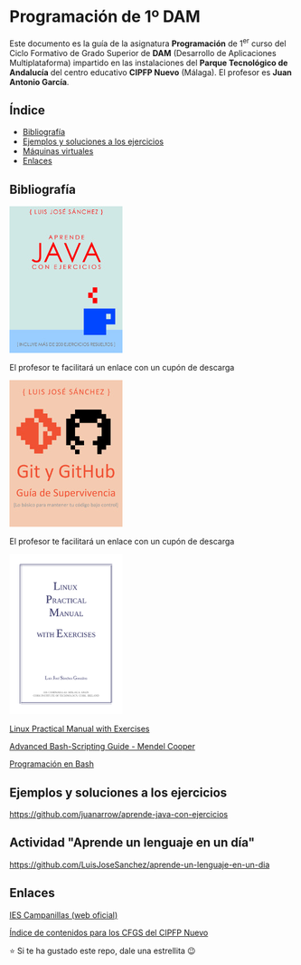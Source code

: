 # Programación de 1º DAM

Este documento es la guía de la asignatura **Programación** de 1<sup>er</sup> curso del Ciclo Formativo de Grado Superior de **DAM** (Desarrollo de Aplicaciones Multiplataforma) impartido en las instalaciones del **Parque Tecnológico de Andalucía** del centro educativo **CIPFP Nuevo** (Málaga). El profesor es **Juan Antonio García**.

## Índice

* [Bibliografía](#bibliografía)
* [Ejemplos y soluciones a los ejercicios](#ejemplos-y-soluciones-a-los-ejercicios)
* [Máquinas virtuales](#máquinas-virtuales)
* [Enlaces](#enlaces)

## Bibliografía

<a href="https://leanpub.com/aprendejava">![Aprende Java con Ejercicios](aprendejava200.jpg)</a>

El profesor te facilitará un enlace con un cupón de descarga

<a href="https://leanpub.com/gitygithub/">![Git y GitHub - Guía de Supervivencia](https://github.com/LuisJoseSanchez/dwes/blob/master/gitygithub200.jpg)</a>

El profesor te facilitará un enlace con un cupón de descarga

<a href="linux_practical_manual_31_07_2014_en.pdf">![Linux Practical Manual with Exercises](linuxpracticalmanual200.png)</a>

[Linux Practical Manual with Exercises](linux_practical_manual_31_07_2014_en.pdf)

[Advanced Bash-Scripting Guide - Mendel Cooper](abs-guide.pdf)

[Programación en Bash](manualbash.pdf)

## Ejemplos y soluciones a los ejercicios

<https://github.com/juanarrow/aprende-java-con-ejercicios>

## Actividad "Aprende un lenguaje en un día"

<https://github.com/LuisJoseSanchez/aprende-un-lenguaje-en-un-dia>
<!--
## Máquinas Virtuales

[Descarga de **Virtual Box** y de **Virtual Box Extension Pack**](https://www.virtualbox.org/wiki/Downloads)

[Debian 9 con JDK 14, PSeInt y Geany](https://drive.google.com/file/d/1G-wxOEAei7vV1BnH4ZRx1-_Aw2q62Nb3/view?usp=sharing) - Actualizado 18/10/2021

[Ubuntu 20.04.1 con JDK 14, PSeInt, Geany, Netbeans, Eclipse, Zsh, Oh my Zsh!, PowerLevel10K](https://drive.google.com/file/d/1vludVg0f0UXnL-93n8KqnujCfhcLCXz3/view?usp=sharing) - Actualizado 23/09/2020



[Descarga de la máquina virtual SliTaz GNU/Linux con JDK y Geany](https://drive.google.com/file/d/121XIj5k1UHqBkSlHsVgp4Tu1gs118W2N/view?usp=sharing) -  Actualizado 27/10/2018

[Descarga de la máquina virtual SliTaz GNU/Linux con JDK y Geany + Firefox](https://drive.google.com/file/d/1WKhEUU_2vZVtaoO6_h5xFGJRg5nEj2Uf/view?usp=sharing) -  Actualizado 22/09/2020

[Descarga de la máquina virtual SliTaz GNU/Linux con JDK y Geany, con soporte para gráficos OpenGL y sonido Intel](https://drive.google.com/file/d/1CuwzHvOz0XFY6N21ydJ9PQjYBnUy0e6t/view?usp=sharing) -  Actualizado 19/12/2019

[Descarga de la máquina virtual SliTaz GNU/Linux con JDK, Geany y NetBeans](https://drive.google.com/file/d/1Hyx2367Ti5x4AhXCuwZtsxJUUEwLLsZd/view?usp=sharing) -  Actualizado 15/11/2018

[Descarga de la máquina virtual SliTaz GNU/Linux con JDK, Geany y NetBeans - Soporte para JSP con MySQL+phpmyadmin](https://drive.google.com/file/d/18Aj4cNe0TqUvK-40BTAiIqh0Ua6_WlEV/view?usp=sharing) -  Actualizado 15/02/2019

[Descarga de la máquina virtual SliTaz GNU/Linux con JDK, Geany y Eclipse](https://drive.google.com/file/d/1HrQ-RDJn75dLwaPIhfKoVs8HoMWK5a14/view?usp=sharing) -  Actualizado 15/11/2018

[Descarga de la máquina virtual SliTaz GNU/Linux con JDK, Geany e IntelliJ](https://drive.google.com/file/d/1gyHm8TNayiO1xWM0fyrx_VH1n4YaVCC_/view?usp=sharing) -  Actualizado 14/11/2019

[Descarga de la máquina virtual SliTaz GNU/Linux con JDK, Geany y NetBeans - Soporte para JSP con MariaDB+phpmyadmin](https://drive.google.com/file/d/1jVuPjAl_JzEy1z2NhQ2cMDuDocbenMco/view?usp=sharing) -  Actualizado 17/05/2020

-->

## Enlaces

[IES Campanillas (web oficial)](http://iescampanillas.com/)

[Índice de contenidos para los CFGS del CIPFP Nuevo](https://github.com/CPIFP-29020231/indice-general)


:star: Si te ha gustado este repo, dale una estrellita :wink:
